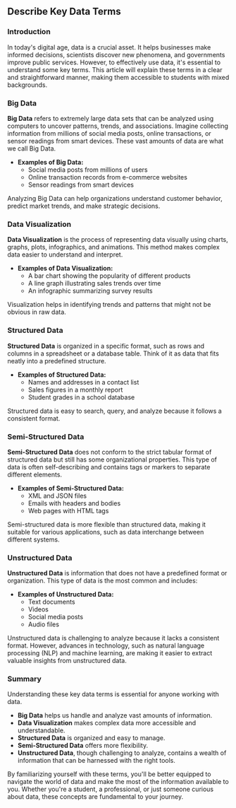 ## Describe Key Data Terms

### Introduction

In today's digital age, data is a crucial asset. It helps businesses make informed decisions, scientists discover new phenomena, and governments improve public services. However, to effectively use data, it's essential to understand some key terms. This article will explain these terms in a clear and straightforward manner, making them accessible to students with mixed backgrounds.

### Big Data

**Big Data** refers to extremely large data sets that can be analyzed using computers to uncover patterns, trends, and associations. Imagine collecting information from millions of social media posts, online transactions, or sensor readings from smart devices. These vast amounts of data are what we call Big Data.

- **Examples of Big Data:**
  - Social media posts from millions of users
  - Online transaction records from e-commerce websites
  - Sensor readings from smart devices

Analyzing Big Data can help organizations understand customer behavior, predict market trends, and make strategic decisions. 

### Data Visualization

**Data Visualization** is the process of representing data visually using charts, graphs, plots, infographics, and animations. This method makes complex data easier to understand and interpret. 

- **Examples of Data Visualization:**
  - A bar chart showing the popularity of different products
  - A line graph illustrating sales trends over time
  - An infographic summarizing survey results

Visualization helps in identifying trends and patterns that might not be obvious in raw data.

### Structured Data

**Structured Data** is organized in a specific format, such as rows and columns in a spreadsheet or a database table. Think of it as data that fits neatly into a predefined structure.

- **Examples of Structured Data:**
  - Names and addresses in a contact list
  - Sales figures in a monthly report
  - Student grades in a school database

Structured data is easy to search, query, and analyze because it follows a consistent format.

### Semi-Structured Data

**Semi-Structured Data** does not conform to the strict tabular format of structured data but still has some organizational properties. This type of data is often self-describing and contains tags or markers to separate different elements.

- **Examples of Semi-Structured Data:**
  - XML and JSON files
  - Emails with headers and bodies
  - Web pages with HTML tags

Semi-structured data is more flexible than structured data, making it suitable for various applications, such as data interchange between different systems.

### Unstructured Data

**Unstructured Data** is information that does not have a predefined format or organization. This type of data is the most common and includes:

- **Examples of Unstructured Data:**
  - Text documents
  - Videos
  - Social media posts
  - Audio files

Unstructured data is challenging to analyze because it lacks a consistent format. However, advances in technology, such as natural language processing (NLP) and machine learning, are making it easier to extract valuable insights from unstructured data.

### Summary

Understanding these key data terms is essential for anyone working with data. 

- **Big Data** helps us handle and analyze vast amounts of information.
- **Data Visualization** makes complex data more accessible and understandable.
- **Structured Data** is organized and easy to manage.
- **Semi-Structured Data** offers more flexibility.
- **Unstructured Data**, though challenging to analyze, contains a wealth of information that can be harnessed with the right tools.

By familiarizing yourself with these terms, you'll be better equipped to navigate the world of data and make the most of the information available to you. Whether you're a student, a professional, or just someone curious about data, these concepts are fundamental to your journey.